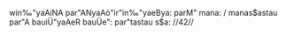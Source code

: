 win‰"yaAiNA par"ANyaAò"ir"in‰"yaeBya: parM" mana: /
manas$astau par"A bauiÜ"yaAeR bauÜe": par"tastau s$a: //42//